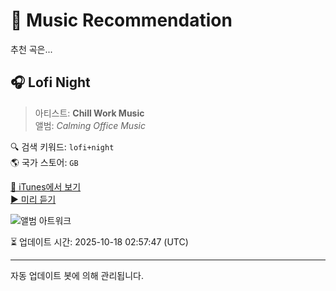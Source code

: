 
# 🎵 Music Recommendation

추천 곡은...

## 🎧 Lofi Night  
> 아티스트: **Chill Work Music**  
> 앨범: _Calming Office Music_  

🔍 검색 키워드: `lofi+night`  
🌎 국가 스토어: `GB`

[🔗 iTunes에서 보기](https://music.apple.com/gb/album/lofi-night/1590004049?i=1590004575&uo=4)  
[▶️ 미리 듣기](https://audio-ssl.itunes.apple.com/itunes-assets/AudioPreview115/v4/9a/47/8a/9a478ae9-bb68-0610-9574-f1525b71cf00/mzaf_3161762523337454563.plus.aac.p.m4a)

![앨범 아트워크](https://is1-ssl.mzstatic.com/image/thumb/Music115/v4/09/ff/bb/09ffbbc2-9d9c-3894-bede-ebc6ed22119d/23183.jpg/100x100bb.jpg)

⏳ 업데이트 시간: 2025-10-18 02:57:47 (UTC)

---
자동 업데이트 봇에 의해 관리됩니다.
